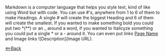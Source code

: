 Markdown is a computer language that helps you style text, kind of like using Word but with code.  You can use #'s, anywhere from 1 to 6 of them to make
Headings.  A single # will create the biggest Heading and 6 of them will create the smallest.  If you wanted to make something bold you could put two *(**) or an _ around a word, 
if you wanted to Italicyze something you could put a single * or a - around it.  You can even put links [Page Name](URL) and Image links ![Description](Image URL). 


[<==Back](README.md)
